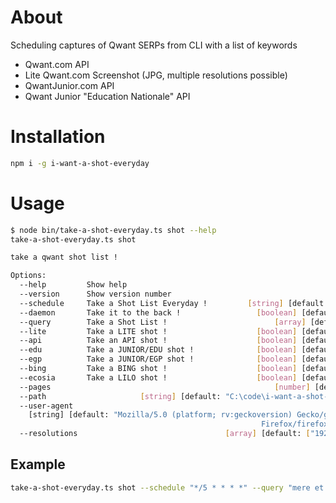 # About

Scheduling captures of Qwant SERPs from CLI with a list of keywords

* Qwant.com API
* Lite Qwant.com Screenshot (JPG, multiple resolutions possible)
* QwantJunior.com API
* Qwant Junior "Education Nationale" API

# Installation

```bash
npm i -g i-want-a-shot-everyday
```

# Usage

```bash
$ node bin/take-a-shot-everyday.ts shot --help
take-a-shot-everyday.ts shot

take a qwant shot list !

Options:
  --help         Show help                                             [boolean]
  --version      Show version number                                   [boolean]
  --schedule     Take a Shot List Everyday !         [string] [default: "* * *"]
  --daemon       Take it to the back !                 [boolean] [default: true]
  --query        Take a Shot List !                        [array] [default: []]
  --lite         Take a LITE shot !                    [boolean] [default: true]
  --api          Take an API shot !                    [boolean] [default: true]
  --edu          Take a JUNIOR/EDU shot !              [boolean] [default: true]
  --egp          Take a JUNIOR/EGP shot !              [boolean] [default: true]
  --bing         Take a BING shot !                    [boolean] [default: true]
  --ecosia       Take a LILO shot !                    [boolean] [default: true]
  --pages                                                  [number] [default: 4]
  --path                     [string] [default: "C:\code\i-want-a-shot-journal"]
  --user-agent
    [string] [default: "Mozilla/5.0 (platform; rv:geckoversion) Gecko/geckotrail
                                                        Firefox/firefoxversion"]
  --resolutions                                 [array] [default: ["1920x1080"]]
```

## Example

```bash
take-a-shot-everyday.ts shot --schedule "*/5 * * * *" --query "mere et fils" --query "ligue du lol"
```
